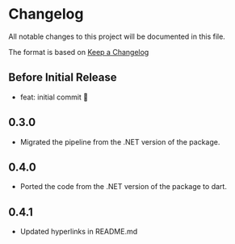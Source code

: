 # Changelog
All notable changes to this project will be documented in this file.

The format is based on [Keep a Changelog](http://keepachangelog.com/en/1.0.0/)

## Before Initial Release

- feat: initial commit 🎉

## 0.3.0

- Migrated the pipeline from the .NET version of the package.

## 0.4.0

- Ported the code from the .NET version of the package to dart.

## 0.4.1

- Updated hyperlinks in README.md